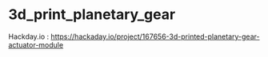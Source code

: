 # 3d_print_planetary_gear

Hackday.io : https://hackaday.io/project/167656-3d-printed-planetary-gear-actuator-module